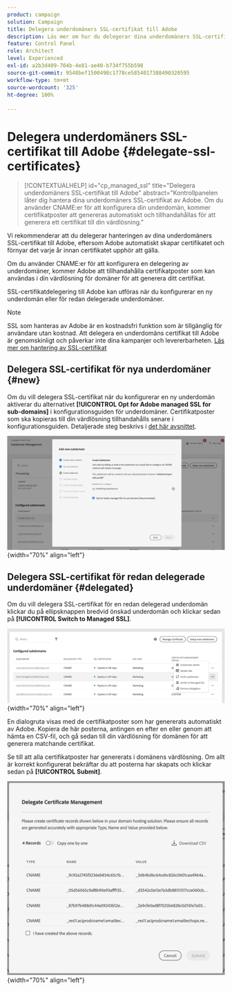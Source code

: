 ```yaml
---
product: campaign
solution: Campaign
title: Delegera underdomäners SSL-certifikat till Adobe
description: Läs mer om hur du delegerar dina underdomäners SSL-certifikat till Adobe
feature: Control Panel
role: Architect
level: Experienced
exl-id: a2b3d409-704b-4e81-ae40-b734f755b598
source-git-commit: 9548bef1500498c1778ce5854017388490320595
workflow-type: tm+mt
source-wordcount: '325'
ht-degree: 100%

---
```


# Delegera underdomäners SSL-certifikat till Adobe {#delegate-ssl-certificates}

>[!CONTEXTUALHELP]
>id="cp_managed_ssl"
>title="Delegera underdomäners SSL-certifikat till Adobe"
>abstract="Kontrollpanelen låter dig hantera dina underdomäners SSL-certifikat av Adobe. Om du använder CNAME:er för att konfigurera din underdomän, kommer certifikatposter att genereras automatiskt och tillhandahållas för att generera ett certifikat till din värdlösning."

Vi rekommenderar att du delegerar hanteringen av dina underdomäners SSL-certifikat till Adobe, eftersom Adobe automatiskt skapar certifikatet och förnyar det varje år innan certifikatet upphör att gälla.

Om du använder CNAME:er för att konfigurera en delegering av underdomäner, kommer Adobe att tillhandahålla certifikatposter som kan användas i din värdlösning för domäner för att generera ditt certifikat.

SSL-certifikatdelegering till Adobe kan utföras när du konfigurerar en ny underdomän eller för redan delegerade underdomäner.

>[!NOTE]
>
>SSL som hanteras av Adobe är en kostnadsfri funktion som är tillgänglig för användare utan kostnad. Att delegera en underdomäns certifikat till Adobe är genomskinligt och påverkar inte dina kampanjer och levererbarheten. [Läs mer om hantering av SSL-certifikat](monitoring-ssl-certificates.md#management)


## Delegera SSL-certifikat för nya underdomäner {#new}

Om du vill delegera SSL-certifikat när du konfigurerar en ny underdomän aktiverar du alternativet **[!UICONTROL Opt for Adobe managed SSL for sub-domains]** i konfigurationsguiden för underdomäner. Certifikatposter som ska kopieras till din värdlösning tillhandahålls senare i konfigurationsguiden. Detaljerade steg beskrivs i [det här avsnittet](setting-up-new-subdomain.md).

![](assets/cname-adobe-managed.png){width="70%" align="left"}

## Delegera SSL-certifikat för redan delegerade underdomäner {#delegated}

Om du vill delegera SSL-certifikat för en redan delegerad underdomän klickar du på ellipsknappen bredvid önskad underdomän och klickar sedan på **[!UICONTROL Switch to Managed SSL]**.

![](assets/delegate-ssl-list.png){width="70%" align="left"}

En dialogruta visas med de certifikatposter som har genererats automatiskt av Adobe. Kopiera de här posterna, antingen en efter en eller genom att hämta en CSV-fil, och gå sedan till din värdlösning för domänen för att generera matchande certifikat.

Se till att alla certifikatposter har genererats i domänens värdlösning. Om allt är korrekt konfigurerat bekräftar du att posterna har skapats och klickar sedan på **[!UICONTROL Submit]**.

![](assets/delegate-ssl.png){width="70%" align="left"}
